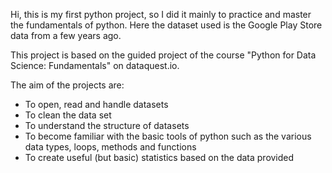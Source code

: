 Hi, this is my first python project, so I did it mainly to practice and master the fundamentals of python.  Here the dataset used is the Google Play Store data from a few years ago.  

This project is based on the guided project of the course "Python for Data Science: Fundamentals" on dataquest.io.

The aim of the projects are: 
* To open, read and handle datasets
* To clean the data set
* To understand the structure of datasets
* To become familiar with the basic tools of python such as the various data types, loops, methods and functions
* To create useful (but basic) statistics based on the data provided
